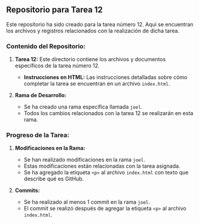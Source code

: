 ## Repositorio para Tarea 12

Este repositorio ha sido creado para la tarea número 12. Aquí se encuentran los archivos y registros relacionados con la realización de dicha tarea.

### Contenido del Repositorio:

1. **Tarea 12:** Este directorio contiene los archivos y documentos específicos de la tarea número 12.
   
   - **Instrucciones en HTML:** Las instrucciones detalladas sobre cómo completar la tarea se encuentran en un archivo `index.html`.

2. **Rama de Desarrollo:**
   
   - Se ha creado una rama específica llamada `joel`.
   - Todos los cambios relacionados con la tarea 12 se realizarán en esta rama.

### Progreso de la Tarea:

1. **Modificaciones en la Rama:**
   
   - Se han realizado modificaciones en la rama `joel`.
   - Estas modificaciones están relacionadas con la tarea asignada.
   - Se ha agregado la etiqueta `<p>` al archivo `index.html` con texto que describe qué es GitHub.

2. **Commits:**
   
   - Se ha realizado al menos 1 commit en la rama `joel`.
   - El commit se realizó después de agregar la etiqueta `<p>` al archivo `index.html`.
